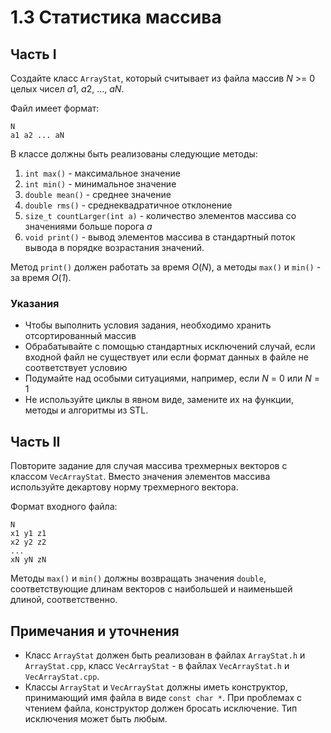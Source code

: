 # 1.3 Статистика массива

## Часть I

Создайте класс `ArrayStat`, который считывает из файла массив *N* >= 0 целых чисел *a*1, *a*2, ..., *aN*.

Файл имеет формат:
```
N
a1 a2 ... aN
```

В классе должны быть реализованы следующие методы:

1. `int max()` - максимальное значение
2. `int min()` - минимальное значение
3. `double mean()` - среднее значение
4. `double rms()` - среднеквадратичное отклонение
5. `size_t countLarger(int a)` - количество элементов массива со значениями больше порога *a*
6. `void print()` - вывод элементов массива в стандартный поток вывода в порядке возрастания значений.

Метод `print()` должен работать за время *O*(*N*), а методы `max()` и `min()` - за время *O*(*1*).

### Указания

+ Чтобы выполнить условия задания, необходимо хранить отсортированный массив
+ Обрабатывайте с помощью стандартных исключений случай, если входной файл не существует или если формат данных в файле не соответствует условию
+ Подумайте над особыми ситуациями, например, если *N* = 0 или *N* = 1
+ Не используйте циклы в явном виде, замените их на функции, методы и алгоритмы из STL.

## Часть II

Повторите задание для случая массива трехмерных векторов с классом `VecArrayStat`. Вместо значения элементов массива используйте декартову норму трехмерного вектора.

Формат входного файла:
```
N
x1 y1 z1
x2 y2 z2
...
xN yN zN
```
Методы `max()` и `min()` должны возвращать значения `double`, соответствующие длинам векторов с наибольшей и наименьшей длиной, соответственно.

## Примечания и уточнения

+ Класс `ArrayStat` должен быть реализован в файлах `ArrayStat.h` и `ArrayStat.cpp`, класс `VecArrayStat` - в файлах  `VecArrayStat.h` и `VecArrayStat.cpp`.
+ Классы `ArrayStat` и `VecArrayStat` должны иметь конструктор, принимающий имя файла в виде `const char *`. При проблемах с чтением файла, конструктор должен бросать исключение. Тип исключения может быть любым.

